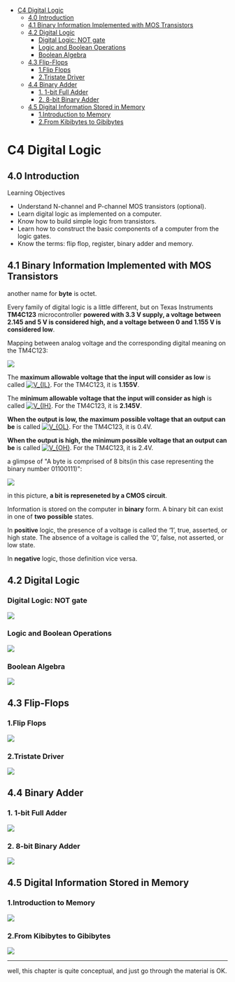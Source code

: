 - [C4 Digital Logic](#c4-digital-logic)
    - [4.0 Introduction](#40-introduction)
    - [4.1 Binary Information Implemented with MOS Transistors](#41-binary-information-implemented-with-mos-transistors)
    - [4.2 Digital Logic](#42-digital-logic)
        - [Digital Logic: NOT gate](#digital-logic-not-gate)
        - [Logic and Boolean Operations](#logic-and-boolean-operations)
        - [Boolean Algebra](#boolean-algebra)
    - [4.3 Flip-Flops](#43-flip-flops)
        - [1.Flip Flops](#1flip-flops)
        - [2.Tristate Driver](#2tristate-driver)
    - [4.4 Binary Adder](#44-binary-adder)
        - [1. 1-bit Full Adder](#1-1-bit-full-adder)
        - [2. 8-bit Binary Adder](#2-8-bit-binary-adder)
    - [4.5 Digital Information Stored in Memory](#45-digital-information-stored-in-memory)
        - [1.Introduction to Memory](#1introduction-to-memory)
        - [2.From Kibibytes to Gibibytes](#2from-kibibytes-to-gibibytes)

# C4 Digital Logic

## 4.0 Introduction  

Learning Objectives

* Understand N-channel and P-channel MOS transistors (optional).
* Learn digital logic as implemented on a computer.
* Know how to build simple logic from transistors.
* Learn how to construct the basic components of a computer from the logic gates.
* Know the terms: flip flop, register, binary adder and memory.

## 4.1 Binary Information Implemented with MOS Transistors  

another name for **byte** is octet.

Every family of digital logic is a little different, but on Texas Instruments **TM4C123** microcontroller **powered with 3.3 V supply, a voltage between 2.145 and 5 V is considered high, and a voltage between 0 and 1.155 V is considered low**.

Mapping between analog voltage and the corresponding digital meaning on the TM4C123:

![](./images/1.jpg)

The **maximum allowable voltage that the input will consider as low** is called <a href="https://www.codecogs.com/eqnedit.php?latex=V_{IL}" target="_blank"><img src="https://latex.codecogs.com/gif.latex?V_{IL}" title="V_{IL}" /></a>. For the TM4C123, it is **1.155V**.

The **minimum allowable voltage that the input will consider as high** is called <a href="https://www.codecogs.com/eqnedit.php?latex=V_{IH}" target="_blank"><img src="https://latex.codecogs.com/gif.latex?V_{IH}" title="V_{IH}" /></a>. For the TM4C123, it is **2.145V**. 

**When the output is low, the maximum possible voltage that an output can be** is called <a href="https://www.codecogs.com/eqnedit.php?latex=V_{OL}" target="_blank"><img src="https://latex.codecogs.com/gif.latex?V_{OL}" title="V_{OL}" /></a>. For the TM4C123, it is 0.4V. 

**When the output is high, the minimum possible voltage that an output can be** is called <a href="https://www.codecogs.com/eqnedit.php?latex=V_{OH}" target="_blank"><img src="https://latex.codecogs.com/gif.latex?V_{OH}" title="V_{OH}" /></a>. For the TM4C123, it is 2.4V. 

a glimpse of "A byte is comprised of 8 bits(in this case representing the binary number 01100111)":

![](./images/2.jpg)

in this picture, **a bit is represeneted by a CMOS circuit**.

Information is stored on the computer in **binary** form. A binary bit can exist in one of **two** **possible** states.

In **positive** logic, the presence of a voltage is called the ‘1’, true, asserted, or high state. The absence of a voltage is called the ‘0’, false,  not asserted, or low state.

In **negative** logic, those definition vice versa.

## 4.2 Digital Logic  

### Digital Logic: NOT gate
![](./images/1.png)

### Logic and Boolean Operations

![](./images/3.png)

### Boolean Algebra

![](./images/2.png)

## 4.3 Flip-Flops

### 1.Flip Flops

![](./images/4.png)

### 2.Tristate Driver

![](./images/5.png)

## 4.4 Binary Adder

### 1. 1-bit Full Adder

![](./images/6.png)

### 2. 8-bit Binary Adder

![](./images/7.png)

## 4.5 Digital Information Stored in Memory

### 1.Introduction to Memory

![](./images/8.png)

### 2.From Kibibytes to Gibibytes

![](./images/9.png)

---

well, this chapter is quite conceptual, and just go through the material is OK.